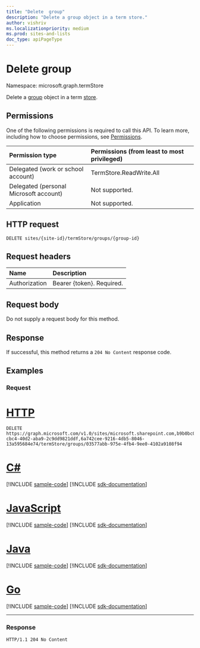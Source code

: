 ```yaml
---
title: "Delete  group"
description: "Delete a group object in a term store."
author: vishriv
ms.localizationpriority: medium
ms.prod: sites-and-lists
doc_type: apiPageType
---
```


# Delete group
Namespace: microsoft.graph.termStore

Delete a [group](../resources/termstore-group.md) object in a term [store].

## Permissions
One of the following permissions is required to call this API. To learn more, including how to choose permissions, see [Permissions](/graph/permissions-reference).

|Permission type|Permissions (from least to most privileged)|
|:---|:---|
|Delegated (work or school account) |TermStore.ReadWrite.All |
|Delegated (personal Microsoft account) | Not supported.    |
|Application | Not supported. |


## HTTP request

<!-- {
  "blockType": "ignored"
}
-->
``` http
DELETE sites/{site-id}/termStore/groups/{group-id}
```

## Request headers
|Name|Description|
|:---|:---|
|Authorization|Bearer {token}. Required.|

## Request body
Do not supply a request body for this method.

## Response

If successful, this method returns a `204 No Content` response code.

## Examples

### Request


# [HTTP](#tab/http)
<!-- {
  "blockType": "request",
  "name": "delete_group_from_store"
}
-->
``` http
DELETE https://graph.microsoft.com/v1.0/sites/microsoft.sharepoint.com,b9b0bc03-cbc4-40d2-aba9-2c9dd9821ddf,6a742cee-9216-4db5-8046-13a595684e74/termStore/groups/03577abb-975e-4fb4-9ee0-4102a9108f94
```

# [C#](#tab/csharp)
[!INCLUDE [sample-code](../includes/snippets/csharp/delete-group-from-store-csharp-snippets.md)]
[!INCLUDE [sdk-documentation](../includes/snippets/snippets-sdk-documentation-link.md)]

# [JavaScript](#tab/javascript)
[!INCLUDE [sample-code](../includes/snippets/javascript/delete-group-from-store-javascript-snippets.md)]
[!INCLUDE [sdk-documentation](../includes/snippets/snippets-sdk-documentation-link.md)]

# [Java](#tab/java)
[!INCLUDE [sample-code](../includes/snippets/java/delete-group-from-store-java-snippets.md)]
[!INCLUDE [sdk-documentation](../includes/snippets/snippets-sdk-documentation-link.md)]

# [Go](#tab/go)
[!INCLUDE [sample-code](../includes/snippets/go/delete-group-from-store-go-snippets.md)]
[!INCLUDE [sdk-documentation](../includes/snippets/snippets-sdk-documentation-link.md)]

---


### Response
<!-- {
  "blockType": "response",
  "truncated": true
}
-->
``` http
HTTP/1.1 204 No Content
```

[microsoft.graph.termStore.group]: ../resources/termstore-group.md
[microsoft.graph.termStore.store]: ../resources/termstore-store.md
[microsoft.graph.termStore.set]: ../resources/termstore-set.md
[store]: ../resources/termstore-store.md

<!--
{
  "type": "#page.annotation",
  "description": "Delete a termGroup entity in termStore",
  "keywords": "term,termStore",
  "section": "documentation",
  "tocPath": "termStore/Delete termGroup",
  "suppressions": [
  ]
}
-->


